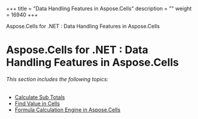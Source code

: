 +++
title = "Data Handling Features in Aspose.Cells" 
description = "" 
weight = 16940 
+++

Aspose.Cells for .NET : Data Handling Features in Aspose.Cells  

# Aspose.Cells for .NET : Data Handling Features in Aspose.Cells


###### This section includes the following topics:  

*   [Calculate Sub Totals](http://localhost:1313/cellsnet/plugins/asposecellsnetfornpoi/missingfeaturesinnpoi/datahandlingfeaturesinasposecells/calculate+sub+totals)
*   [Find Value in Cells](http://localhost:1313/cellsnet/plugins/asposecellsnetfornpoi/missingfeaturesinnpoi/datahandlingfeaturesinasposecells/find+value+in+cells)
*   [Formula Calculation Engine in Aspose.Cells](http://localhost:1313/cellsnet/plugins/asposecellsnetfornpoi/missingfeaturesinnpoi/datahandlingfeaturesinasposecells/formula+calculation+engine+in+aspose.cells)

